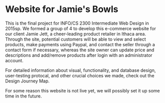 # Website for Jamie's Bowls
This is the final project for INFO/CS 2300 Intermediate Web Design in 2015sp. We formed a group of 4 to develop this e-commerce website for our client Jamie Jett, a cheer-leading product retailer in Ithaca area. Through the site, potential customers will be able to view and select products, make payments using Paypal, and contact the seller through a contact form if necessary, whereas the site owner can update price and descriptions and add/remove products after login with an administrator account.

For detailed information about visual, functionality, and database design, user-testing protocal, and other crucial choices we made, check out the Design Journey Map.

For some reason this website is not live yet, we will possibly set it up some time in the future.

